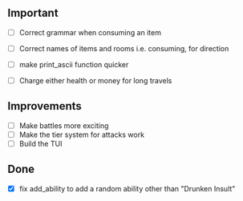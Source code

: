 ## Important
- [ ] Correct grammar when consuming an item
- [ ] Correct names of items and rooms i.e. consuming, for direction
- [ ] make print_ascii function quicker
- [ ] Charge either health or money for long travels


## Improvements
- [ ] Make battles more exciting
- [ ] Make the tier system for attacks work
- [ ] Build the TUI

## Done
- [x] fix add_ability to add a random ability other than "Drunken Insult"
